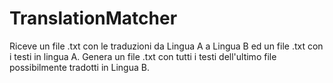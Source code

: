 # TranslationMatcher
Riceve un file .txt con le traduzioni da Lingua A a Lingua B ed un file .txt con i testi in lingua A.
Genera un file .txt con tutti i testi dell'ultimo file possibilmente tradotti in Lingua B.
